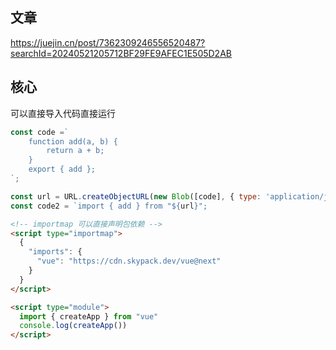 ## 文章

https://juejin.cn/post/7362309246556520487?searchId=20240521205712BF29FE9AFEC1E505D2AB

## 核心

可以直接导入代码直接运行

```js
const code =`
    function add(a, b) {
        return a + b;
    }
    export { add };
`;

const url = URL.createObjectURL(new Blob([code], { type: 'application/javascript' }));
const code2 = `import { add } from "${url}";
```

```html
<!-- importmap 可以直接声明包依赖 -->
<script type="importmap">
  {
    "imports": {
      "vue": "https://cdn.skypack.dev/vue@next"
    }
  }
</script>

<script type="module">
  import { createApp } from "vue"
  console.log(createApp())
</script>
```
